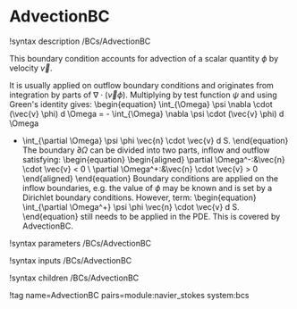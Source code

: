 # AdvectionBC

!syntax description /BCs/AdvectionBC

This boundary condition accounts for advection of a scalar quantity $\phi$
by velocity $\vec{v}$.

It is usually applied on outflow boundary conditions and originates
from integration by parts of $\nabla \cdot (\vec{v} \phi)$. Multiplying by
test function $\psi$ and using Green's identity gives:
\begin{equation}
  \int_{\Omega}  \psi \nabla \cdot (\vec{v} \phi) d \Omega = - \int_{\Omega}  \nabla \psi  \cdot (\vec{v} \phi) d \Omega
  +  \int_{\partial \Omega}  \psi  \phi \vec{n} \cdot \vec{v}  d S.
\end{equation}
The boundary $\partial \Omega$ can be divided into two parts, inflow and outflow satisfying:
\begin{equation}
\begin{aligned}
\partial \Omega^-:&\vec{n} \cdot \vec{v} < 0 \\
\partial \Omega^+:&\vec{n} \cdot \vec{v} > 0
\end{aligned}
\end{equation}
Boundary conditions are applied on the inflow boundaries, e.g. the value of
$\phi$ may be known and is set by a Dirichlet boundary conditions. However, term:
\begin{equation}
  \int_{\partial \Omega^+}  \psi  \phi \vec{n} \cdot \vec{v} d S.
\end{equation}
still needs to be applied in the PDE. This is covered by AdvectionBC.

!syntax parameters /BCs/AdvectionBC

!syntax inputs /BCs/AdvectionBC

!syntax children /BCs/AdvectionBC

!tag name=AdvectionBC pairs=module:navier_stokes system:bcs
